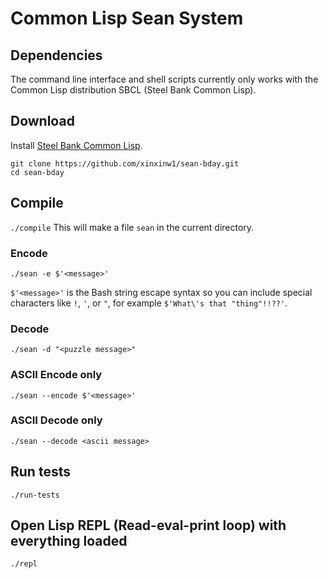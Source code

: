 # Common Lisp Sean System

## Dependencies

The command line interface and shell scripts currently only works with the Common Lisp distribution SBCL (Steel Bank Common Lisp).

## Download

Install [Steel Bank Common Lisp](http://www.sbcl.org/).

`git clone https://github.com/xinxinw1/sean-bday.git`  
`cd sean-bday`

## Compile

`./compile` This will make a file `sean` in the current directory.

### Encode

`./sean -e $'<message>'`

`$'<message>'` is the Bash string escape syntax so you can include special characters like `!`, `'`, or `"`, for example `$'What\'s that "thing"!!??'`.

### Decode

`./sean -d "<puzzle message>"`

### ASCII Encode only

`./sean --encode $'<message>'`

### ASCII Decode only

`./sean --decode <ascii message>`

## Run tests

`./run-tests`

## Open Lisp REPL (Read-eval-print loop) with everything loaded

`./repl`
